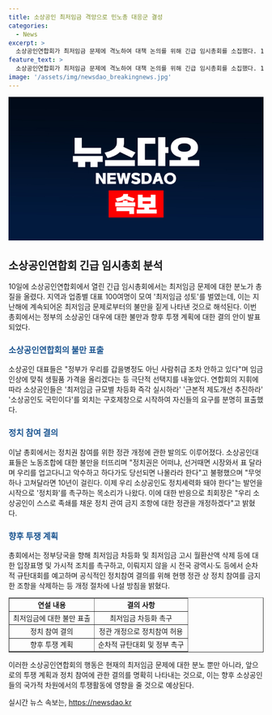 ```yaml
---
title: 소상공인 최저임금 격앙으로 민노총 대응군 결성
categories:
  - News
excerpt: >
  소상공인연합회가 최저임금 문제에 격노하여 대책 논의를 위해 긴급 임시총회를 소집했다. 100여 명의 대표가 모여 정부의 대응에 대해 불만을 토로했고, 생필품 가격 인상과 내년 총선 보이콧을 언급하며 정치권 참여를 촉구했다. 최승재 회장을 비롯한 참석자들은 정부의 소상공인 대응을 비판하고, 정관 개정을 통해 정치 참여를 시도할 방침이다. 최저임금 문제에 대한 격노와 함께 정치세력화를 위한 움직임도 나타났다. 또한, 지역별 규탄대회를 예고하며 정부에 대한 대응을 강화할 계획이다.
feature_text: >
  소상공인연합회가 최저임금 문제에 격노하여 대책 논의를 위해 긴급 임시총회를 소집했다. 100여 명의 대표가 모여 정부의 대응에 대해 불만을 토로했고, 생필품 가격 인상과 내년 총선 보이콧을 언급하며 정치권 참여를 촉구했다. 최승재 회장을 비롯한 참석자들은 정부의 소상공인 대응을 비판하고, 정관 개정을 통해 정치 참여를 시도할 방침이다. 최저임금 문제에 대한 격노와 함께 정치세력화를 위한 움직임도 나타났다. 또한, 지역별 규탄대회를 예고하며 정부에 대한 대응을 강화할 계획이다.
image: '/assets/img/newsdao_breakingnews.jpg'
---
```


<p><img src="/assets/img/newsdao_breakingnews.jpg" alt="flaretime 속보" /></p>

<h2 data-ke-size="size26">소상공인연합회 긴급 임시총회 분석</h2>

<p data-ke-size="size16">10일에 소상공인연합회에서 열린 긴급 임시총회에서는 최저임금 문제에 대한 분노가 총질을 올렸다. 지역과 업종별 대표 100여명이 모여 '최저임금 성토'를 벌였는데, 이는 지난해에 계속되어온 최저임금 문제로부터의 불만을 짙게 나타낸 것으로 해석된다. 이번 총회에서는 정부의 소상공인 대우에 대한 불만과 향후 투쟁 계획에 대한 결의 안이 발표되었다.
</p>

<h3><b><span style="color: #1a5490;">소상공인연합회의 불만 표출</span></b></h3>

<p data-ke-size="size16">소상공인 대표들은 "정부가 우리를 갑을병정도 아닌 사람취급 조차 안하고 있다"며 임금인상에 맞춰 생필품 가격을 올리겠다는 등 극단적 선택지를 내놓았다. 연합회의 지휘에 따라 소상공인들은 '최저임금 규모별 차등화 즉각 실시하라' '근본적 제도개선 추진하라' '소상공인도 국민이다'를 외치는 구호제창으로 시작하여 자신들의 요구를 분명히 표출했다.
</p>

<h3><b><span style="color: #1a5490;">정치 참여 결의</span></b></h3>

<p data-ke-size="size16">이날 총회에서는 정치권 참여를 위한 정관 개정에 관한 발의도 이루어졌다. 소상공인대표들은 노동조합에 대한 불만을 터뜨리며 "정치권은 어떠냐, 선거때면 시장와서 표 달라며 우리를 업고다니고 악수하고 하다가도 당선되면 나몰라라 한다"고 불평했으며 "무엇 하나 고쳐달라면 10년이 걸린다. 이제 우리 소상공인도 정치세력화 돼야 한다"는 발언을 시작으로 '정치화'를 촉구하는 목소리가 나왔다. 이에 대한 반응으로 최회장은 "우리 소상공인이 스스로 족쇄를 채운 정치 관여 금지 조항에 대한 정관을 개정하겠다"고 밝혔다.
</p>

<h3><b><span style="color: #1a5490;">향후 투쟁 계획</span></b></h3>

<p data-ke-size="size16">총회에서는 정부당국을 향해 최저임금 차등화 및 최저임금 고시 월환산액 삭제 등에 대한 입장표명 및 가시적 조치를 촉구하고, 이뤄지지 않을 시 전국 광역시·도 등에서 순차적 규탄대회를 예고하며 공식적인 정치참여 결의를 위해 현행 정관 상 정치 참여를 금지한 조항을 삭제하는 등 개정 절차에 나설 방침을 밝혔다.
</p>

<table style="width: 100%;" border="1">
<tbody>
<tr>
<td style="text-align: center; height: 17px;"><b>연설 내용</b></td>
<td style="text-align: center; height: 17px;"><b>결의 사항</b></td>
</tr>
<tr>
<td style="text-align: center; height: 17px;">최저임금에 대한 불만 표출</td>
<td style="text-align: center; height: 17px;">최저임금 차등화 촉구</td>
</tr>
<tr>
<td style="text-align: center; height: 17px;">정치 참여 결의</td>
<td style="text-align: center; height: 17px;">정관 개정으로 정치참여 허용</td>
</tr>
<tr>
<td style="text-align: center; height: 17px;">향후 투쟁 계획</td>
<td style="text-align: center; height: 17px;">순차적 규탄대회 및 정부 촉구</td>
</tr>
</tbody>
</table>

<p data-ke-size="size16">이러한 소상공인연합회의 행동은 현재의 최저임금 문제에 대한 분노 뿐만 아니라, 앞으로의 투쟁 계획과 정치 참여에 관한 결의를 명확히 나타내는 것으로, 이는 향후 소상공인들의 국가적 차원에서의 투쟁활동에 영향을 줄 것으로 예상된다.
</p>
실시간 뉴스 속보는, <a href="https://newsdao.kr" rel="dofollow">https://newsdao.kr</a>



